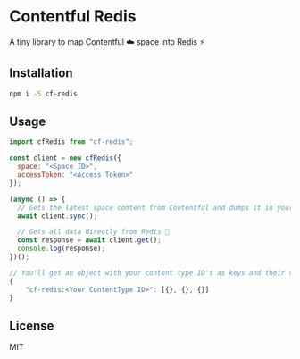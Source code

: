 # Contentful Redis

A tiny library to map Contentful ☁️ space into Redis ⚡️

## Installation

```sh
npm i -S cf-redis
```

## Usage

```js
import cfRedis from "cf-redis";

const client = new cfRedis({
  space: "<Space ID>",
  accessToken: "<Access Token>"
});

(async () => {
  // Gets the latest space content from Contentful and dumps it in your Redis server 🎉
  await client.sync();

  // Gets all data directly from Redis 🚀
  const response = await client.get();
  console.log(response);
})();
```


```js
// You'll get an object with your content type ID's as keys and their values as array of content objects. The keys (content types) will be prefixed with cf-redis for uniquely identify keys created by cf-redis 🤓
{
    "cf-redis:<Your ContentType ID>": [{}, {}, {}]
}
```

License
----

MIT